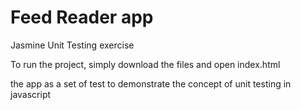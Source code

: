 # Feed Reader app
Jasmine Unit Testing exercise

To run the project, simply download the files and open index.html

the app as a set of test to demonstrate the concept of unit testing in javascript